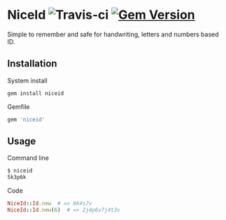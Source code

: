 NiceId ![Travis-ci](https://secure.travis-ci.org/shtirlic/niceid.png) [![Gem Version](https://badge.fury.io/rb/niceid.svg)](https://badge.fury.io/rb/niceid)
==============

Simple to remember and safe for handwriting, letters and numbers based ID.

Installation
------------

System install

```bash
gem install niceid
```

Gemfile

```ruby
gem 'niceid'
```

Usage
-----

Command line 

```bash
$ niceid
5k3p6k
```

Code 

```ruby
NiceId::Id.new  # => 8k4s7v
NiceId::Id.new(6)  # => 2j4p6v7j4t3v
```
